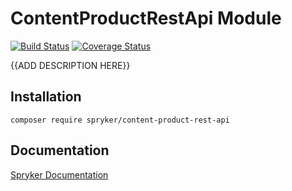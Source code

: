 # ContentProductRestApi Module
[![Build Status](https://travis-ci.org/spryker/content-product-rest-api.svg)](https://travis-ci.org/spryker/content-product-rest-api)
[![Coverage Status](https://coveralls.io/repos/github/spryker/content-product-rest-api/badge.svg)](https://coveralls.io/github/spryker/content-product-rest-api)

{{ADD DESCRIPTION HERE}}

## Installation

```
composer require spryker/content-product-rest-api
```

## Documentation

[Spryker Documentation](https://academy.spryker.com/developing_with_spryker/module_guide/modules.html)

